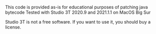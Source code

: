 This code is provided as-is for educational purposes of patching java bytecode
Tested with Studio 3T 2020.9 and 2021.1.1 on MacOS Big Sur

Studio 3T is not a free software. If you want to use it, you should buy a license.